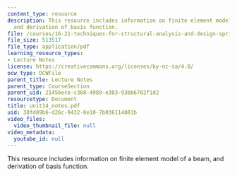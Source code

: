 ```yaml
---
content_type: resource
description: This resource includes information on finite element model of a beam,
  and derivation of basis function.
file: /courses/16-21-techniques-for-structural-analysis-and-design-spring-2005/38fd89b6d26c94328e107b036114881b_unit14_notes.pdf
file_size: 513517
file_type: application/pdf
learning_resource_types:
- Lecture Notes
license: https://creativecommons.org/licenses/by-nc-sa/4.0/
ocw_type: OCWFile
parent_title: Lecture Notes
parent_type: CourseSection
parent_uid: 21456ece-c368-4989-e303-93bb6702f1d2
resourcetype: Document
title: unit14_notes.pdf
uid: 38fd89b6-d26c-9432-8e10-7b036114881b
video_files:
  video_thumbnail_file: null
video_metadata:
  youtube_id: null
---
```

This resource includes information on finite element model of a beam, and derivation of basis function.